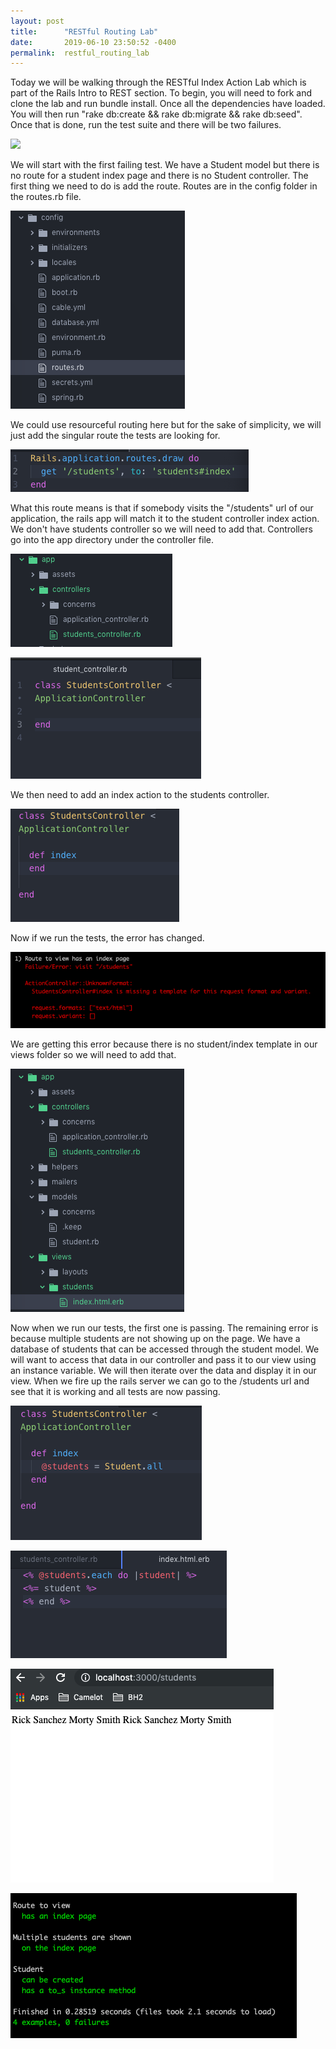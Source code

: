 ```yaml
---
layout: post
title:      "RESTful Routing Lab"
date:       2019-06-10 23:50:52 -0400
permalink:  restful_routing_lab
---
```



Today we will be walking through the RESTful Index Action Lab which is part of the Rails Intro to REST section.  To begin, you will need to fork and clone the lab and run bundle install.  Once all the dependencies have loaded.  You will then run "rake db:create && rake db:migrate && rake db:seed".  Once that is done, run the test suite and there will be two failures.

![](https://github.com/hillswor/hillswor.github.io/blob/master/img/REST%20Screen%20Shot%201.pnghttp://)

We will start with the first failing test.  We have a Student model but there is no route for a student index page and there is no Student controller.  The first thing we need to do is add the route.  Routes are in the config folder in the routes.rb file.

![](https://github.com/hillswor/hillswor.github.io/blob/master/img/REST%20Screen%20Shot%202.png)

We could use resourceful routing here but for the sake of simplicity, we will just add the singular route the tests are looking for.

![](https://github.com/hillswor/hillswor.github.io/blob/master/img/REST%20Screen%20Shot%203.png)

What this route means is that if somebody visits the "/students" url of our application, the rails app will match it to the student controller index action.  We don't have students controller so we will need to add that.  Controllers go into the app directory under the controller file.  

![](https://github.com/hillswor/hillswor.github.io/blob/master/img/REST%20Screen%20Shot%204.png)

![](https://github.com/hillswor/hillswor.github.io/blob/master/img/REST%20Screen%20Shot%205.png)

We then need to add an index action to the students controller.

![](https://github.com/hillswor/hillswor.github.io/blob/master/img/REST%20Screen%20Shot%206.png)

Now if we run the tests, the error has changed.

![](https://github.com/hillswor/hillswor.github.io/blob/master/img/REST%20Screen%20Shot%207.png)

We are getting this error because there is no student/index template in our views folder so we will need to add that.

![](https://github.com/hillswor/hillswor.github.io/blob/master/img/REST%20Screen%20Shot%208.png)

Now when we run our tests, the first one is passing.  The remaining error is because multiple students are not showing up on the page.  We have a database of students that can be accessed through the student model.  We will want to access that data in our controller and pass it to our view using an instance variable.  We will then iterate over the data and display it in our view.  When we fire up the rails server we can go to the /students url and see that it is working and all tests are now passing.

![](https://github.com/hillswor/hillswor.github.io/blob/master/img/REST%20Screen%20Shot%209.png)

![](https://github.com/hillswor/hillswor.github.io/blob/master/img/REST%20Screen%20Shot%2010.png)

![](https://github.com/hillswor/hillswor.github.io/blob/master/img/REST%20Screen%20Shot%2011.png)

![](https://github.com/hillswor/hillswor.github.io/blob/master/img/REST%20Screen%20Shot%2012.png)

